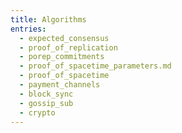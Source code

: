 ```yaml
---
title: Algorithms
entries:
  - expected_consensus
  - proof_of_replication
  - porep_commitments
  - proof_of_spacetime_parameters.md
  - proof_of_spacetime
  - payment_channels
  - block_sync
  - gossip_sub
  - crypto
---
```

